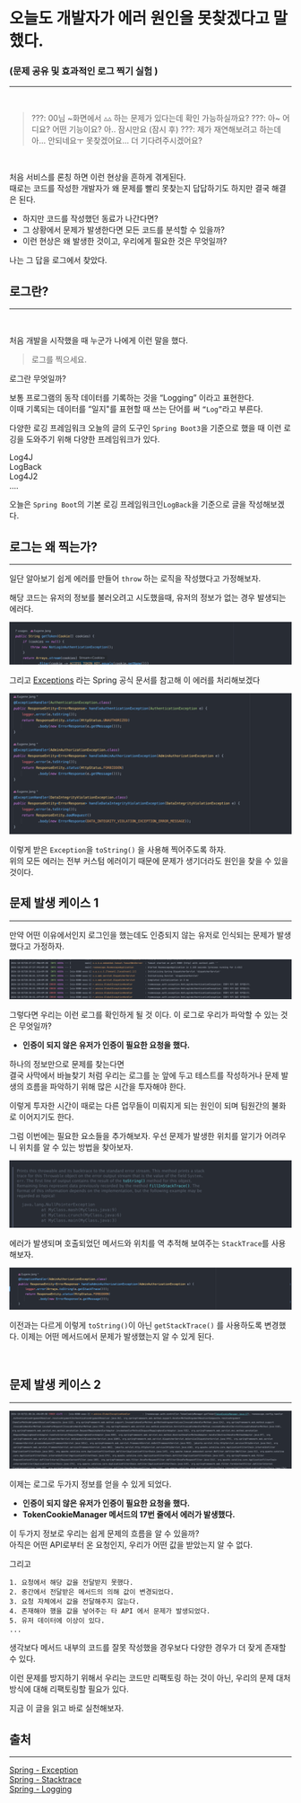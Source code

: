 # 오늘도 개발자가 에러 원인을 못찾겠다고 말했다.

### (문제 공유 및 효과적인 로그 찍기 실험 )

---

<br>


> ???: 00님 ~화면에서 ▵▵ 하는 문제가 있다는데 확인 가능하실까요?
> ???: 아~ 어디요? 어떤 기능이요? 아.. 잠시만요
> (잠시 후)
> ???:  제가 재연해보려고 하는데 아… 안되네요ㅜ 못찾겠어요… 더 기다려주시겠어요?

<br>

처음 서비스를 론칭 하면 이런 현상을 흔하게 겪게된다.  
때로는 코드를 작성한 개발자가 왜 문제를 빨리 못찾는지 답답하기도 하지만 결국 해결은 된다.

- 하지만 코드를 작성했던 동료가 나간다면?
- 그 상황에서 문제가 발생한다면 모든 코드를 분석할 수 있을까?
- 이런 현상은 왜 발생한 것이고, 우리에게 필요한 것은 무엇일까?

나는 그 답을 로그에서 찾았다.

## 로그란?

---

<br>   

처음 개발을 시작했을 때 누군가 나에게 이런 말을 했다.

> 로그를 찍으세요.

로그란 무엇일까?

보통 프로그램의 동작 데이터를 기록하는 것을 “Logging” 이라고 표현한다.   
이때 기록되는 데이터를 “일지"를 표현할 때 쓰는 단어를 써 `“Log”`라고 부른다.

다양한 로깅 프레임워크
오늘의 글의 도구인 `Spring Boot3`을 기준으로 했을 때 이런 로깅을 도와주기 위해 다양한 프레임워크가 있다.

Log4J  
LogBack  
Log4J2  
….

오늘은 `Spring Boot`의 기본 로깅 프레임워크인`LogBack`을 기준으로 글을 작성해보겠다.

## 로그는 왜 찍는가?

---

일단 알아보기 쉽게 에러를 만들어 `throw` 하는 로직을 작성했다고 가정해보자.

해당 코드는 유저의 정보를 불러오려고 시도했을때,
유저의 정보가 없는 경우 발생되는 에러다.

![img_1.png](img_1.png)

그리고 [Exceptions](https://docs.spring.io/spring-framework/reference/web/webmvc/mvc-controller/ann-exceptionhandler.html)
라는 Spring 공식 문서를 참고해 이 에러를 처리해보겠다

![img.png](img.png)

이렇게 받은 `Exception`을 `toString()` 을 사용해 찍어주도록 하자.   
위의 모든 에러는 전부 커스텀 에러이기 때문에 문제가 생기더라도 원인을 찾을 수 있을 것이다.

## 문제 발생 케이스 1

---

만약 어떤 이유에서인지 로그인을 했는데도 인증되지 않는 유저로 인식되는 문제가 발생했다고 가정하자.

![img_4.png](img_4.png)

그렇다면 우리는 이런 로그를 확인하게 될 것 이다.
이 로그로 우리가 파악할 수 있는 것은 무엇일까?

- **인증이 되지 않은 유저가 인증이 필요한 요청을 했다.**

하나의 정보만으로 문제를 찾는다면   
결국 사막에서 바늘찾기 처럼 우리는 로그를 눈 앞에 두고 테스트를 작성하거나 문제 발생의 흐름을 파악하기 위해 많은 시간을 투자해야 한다.

이렇게 투자한 시간이 때로는 다른 업무들이 미뤄지게 되는 원인이 되며 팀원간의 불화로 이어지기도 한다.

그럼 이번에는 필요한 요소들을 추가해보자.
우선 문제가 발생한 위치를 알기가 어려우니 위치를 알 수 있는 방법을 찾아보자.

![img_6.png](img_6.png)

에러가 발생되며 호출되었던 메서드와 위치를 역 추적해 보여주는 `StackTrace`를 사용해보자.

![img_3.png](img_3.png)

이전과는 다르게 이렇게 `toString()`이 아닌 `getStackTrace()` 를 사용하도록 변경했다.
이제는 어떤 메서드에서 문제가 발생했는지 알 수 있게 된다.

<br>

## 문제 발생 케이스 2

---


![img_7.png](img_7.png)

이제는 로그로 두가지 정보를 얻을 수 있게 되었다.

- **인증이 되지 않은 유저가 인증이 필요한 요청을 했다.**
- **TokenCookieManager 메서드의 17번 줄에서 에러가 발생했다.**

이 두가지 정보로 우리는 쉽게 문제의 흐름을 알 수 있을까?   
아직은 어떤 API로부터 온 요청인지, 우리가 어떤 값을 받았는지 알 수 없다.

그리고

    1. 요청에서 해당 값을 전달받지 못했다.
    2. 중간에서 전달받은 메서드의 의해 값이 변경되었다.
    3. 요청 자체에서 값을 전달해주지 않는다.
    4. 존재해야 했을 값을 넣어주는 타 API 에서 문제가 발생되었다.
    5. 유저 데이터에 이상이 있다.
    ...

생각보다 메서드 내부의 코드를 잘못 작성했을 경우보다 다양한 경우가 더 잦게 존재할 수 있다.

이런 문제를 방지하기 위해서 우리는 코드만 리팩토링 하는 것이 아닌, 우리의 문제 대처 방식에 대해 리팩토링할 필요가 있다.

지금 이 글을 읽고 바로 실천해보자.

## 출처

---

[Spring - Exception](https://docs.spring.io/spring-framework/reference/web/webmvc/mvc-controller/ann-exceptionhandler.html)   
[Spring - Stacktrace](https://docs.spring.io/spring-shell/reference/commands/builtin/stacktrace.html)   
[Spring - Logging](https://docs.spring.io/spring-boot/docs/2.1.8.RELEASE/reference/html/howto-logging.html)


